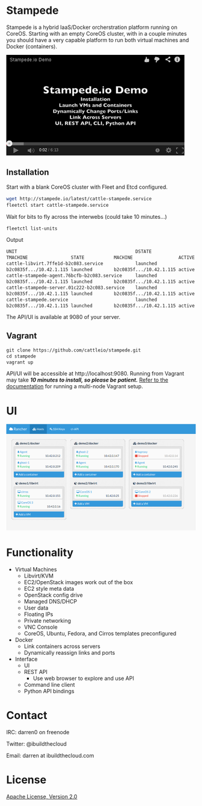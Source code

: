 # Stampede

Stampede is a hybrid IaaS/Docker orcherstration platform running on CoreOS.  Starting with an empty CoreOS cluster, with in a couple minutes you should have a very capable platform to run both virtual machines and Docker (containers).

[![ScreenShot](docs/youtube.png)](http://youtu.be/UsQ9cVLieaQ)

## Installation

Start with a blank CoreOS cluster with Fleet and Etcd configured.

```bash
wget http://stampede.io/latest/cattle-stampede.service
fleetctl start cattle-stampede.service
```
Wait for bits to fly across the interwebs (could take 10 minutes...)
```
fleetctl list-units
```
Output
```
UNIT                                            DSTATE          TMACHINE                STATE           MACHINE                 ACTIVE
cattle-libvirt.7ffe1d-b2c083.service            launched        b2c0835f.../10.42.1.115 launched        b2c0835f.../10.42.1.115 active
cattle-stampede-agent.76bcfb-b2c083.service     launched        b2c0835f.../10.42.1.115 launched        b2c0835f.../10.42.1.115 active
cattle-stampede-server.01c222-b2c083.service    launched        b2c0835f.../10.42.1.115 launched        b2c0835f.../10.42.1.115 active
cattle-stampede.service                         launched        b2c0835f.../10.42.1.115 launched        b2c0835f.../10.42.1.115 active
```

The API/UI is available at 9080 of your server.

## Vagrant

```
git clone https://github.com/cattleio/stampede.git
cd stampede
vagrant up
```

API/UI will be accessible at http://localhost:9080.  Running from Vagrant may take ***10 minutes to install, so please be patient.***  [Refer to the documentation](vagrant/README.md) for running a multi-node Vagrant setup.

# UI

![UI](docs/ui.png)

# Functionality

* Virtual Machines
  * Libvirt/KVM
  * EC2/OpenStack images work out of the box
  * EC2 style meta data
  * OpenStack config drive
  * Managed DNS/DHCP
  * User data
  * Floating IPs
  * Private networking
  * VNC Console
  * CoreOS, Ubuntu, Fedora, and Cirros templates preconfigured
* Docker
  * Link containers across servers
  * Dynamically reassign links and ports
* Interface
  * UI
  * REST API
    * Use web browser to explore and use API
  * Command line client
  * Python API bindings

# Contact

IRC: darren0 on freenode

Twitter: @ibuildthecloud

Email: darren at ibuildthecloud.com

# License

[Apache License, Version 2.0](http://www.apache.org/licenses/LICENSE-2.0.html)
